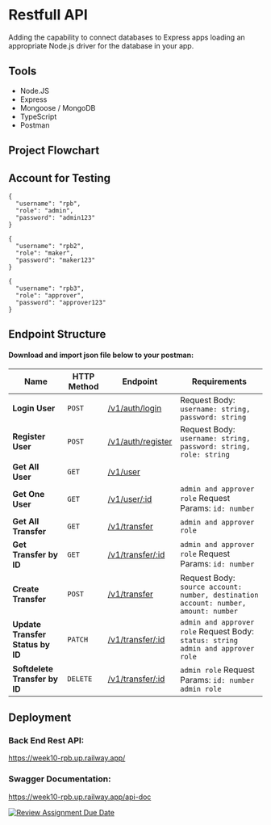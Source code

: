 # Restfull API
Adding the capability to connect databases to Express apps loading an appropriate Node.js driver for the database in your app.

## Tools
- Node.JS
- Express
- Mongoose / MongoDB
- TypeScript
- Postman

## Project Flowchart <br>


## Account for Testing
```
{
  "username": "rpb",
  "role": "admin",
  "password": "admin123"  
}
```
```
{
  "username": "rpb2",
  "role": "maker",
  "password": "maker123"  
}
```
```
{
  "username": "rpb3",
  "role": "approver",
  "password": "approver123"  
}
```
## Endpoint Structure



#### Download and import json file below to your postman: <br>




| Name                                | HTTP Method | Endpoint                                                   | Requirements                                                                                                        |
| ----------------------------------- | ----------- | ---------------------------------------------------------- | ------------------------------------------------------------------------------------------------------------------- |
| **Login User**                      | `POST`      | [/v1/auth/login](https://week10-rpb.up.railway.app/)    | Request Body: `username: string, password: string`                                                                  |
| **Register User**                   | `POST`      | [/v1/auth/register](https://week10-rpb.up.railway.app/) | Request Body: `username: string, password: string, role: string`                                                    |
| **Get All User**                   | `GET`       | [/v1/user](https://week10-rpb.up.railway.app/)         |
| **Get One User**                   | `GET`       | [/v1/user/:id](https://week10-rpb.up.railway.app/)         | `admin and approver role`  Request Params: `id: number`  
| **Get All Transfer**               | `GET`       | [/v1/transfer](https://week10-rpb.up.railway.app/)     |  `admin and approver role`
| **Get Transfer by ID**             | `GET`       | [/v1/transfer/:id](https://week10-rpb.up.railway.app/)  | `admin and approver role`  Request Params: `id: number`                                                                                        |
| **Create Transfer**                 | `POST`      | [/v1/transfer](https://week10-rpb.up.railway.app/)      | Request Body: `source account: number, destination account: number, amount: number`                                          |
| **Update Transfer Status by ID**    | `PATCH`     | [/v1/transfer/:id](https://week10-rpb.up.railway.app/)  | `admin and approver role`  Request Body: `status: string` `admin and approver role`                                                                                   |
| **Softdelete Transfer by ID**           | `DELETE`    | [/v1/transfer/:id](https://week10-rpb.up.railway.app/)  | `admin role`  Request Params: `id: number` `admin role`                                                                                        |

## Deployment
### Back End Rest API: <br>
https://week10-rpb.up.railway.app/

### Swagger Documentation: <br>
https://week10-rpb.up.railway.app/api-doc





[![Review Assignment Due Date](https://classroom.github.com/assets/deadline-readme-button-24ddc0f5d75046c5622901739e7c5dd533143b0c8e959d652212380cedb1ea36.svg)](https://classroom.github.com/a/XqBuIcOG)
